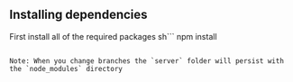 ## Installing dependencies

First install all of the required packages
sh```
npm install
```

Note: When you change branches the `server` folder will persist with the `node_modules` directory 
